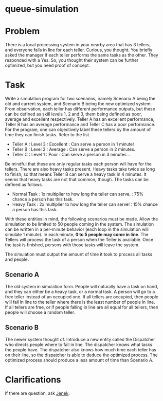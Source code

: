 # queue-simulation

# Problem

There is a local processing system in your nearby area that has 3 tellers, and everyone falls in line for each teller. Curious, you thought. You briefly asked the manager if each teller performs the same tasks as the other. They responded with a Yes. So, you thought their system can be further optimized, but you need proof of concept.

# Task

Write a simulation program for two scenarios, namely Scenario A being the old and current system, and Scenario B being the new optimized system. From observation, each teller has different performance outputs, but these can be defined as skill levels 1, 2 and 3, them being defined as poor, average and excellent respectively. Teller A has an excellent performance, Teller B has an average performance and Teller C has a poor performance. For the program, one can objectively label these tellers by the amount of time they can finish tasks. Refer to the list.

- Teller A : Level 3 : Excellent : Can serve a person in 1 minute!
- Teller B : Level 2 : Average   : Can serve a person in 2 minutes.
- Teller C : Level 1 : Poor      : Can serve a person in 3 minutes...

Be mindful that these are only regular tasks each person will have for the tellers. There are also heavy tasks present. Heavy tasks take twice as long to finish, so that means Teller B can serve a heavy task in 4 minutes. It seems that heavy tasks are not that common, though. The tasks can be defined as follows.

- Normal Task : 1x multiplier to how long the teller can serve. : 75% chance a person has this task.
- Heavy Task  : 2x multiplier to how long the teller can serve! : 15% chance a person has this task.

With these entities in mind, the following scenarios must be made. Allow the simulation to be limited to 50 people coming in the system. The simulation can be written in a per-minute behavior (each loop in the simulation will simulate 1 minute). In each minute, **0 to 5 people may come in line**. The Tellers will process the task of a person when the Teller is available. Once the task is finished, persons with those tasks will leave the system.

The simulation must output the amount of time it took to process all tasks and people.

## Scenario A

The old system in simulation form. People will naturally have a task on hand, and they can either be a heavy task, or a normal task. A person will go to a free teller instead of an occupied one. If all tellers are occupied, then people will fall in line to the teller where there is the least number of people in line. If all tellers are free, or if people falling in line are all equal for all tellers, then people will choose a random teller.

## Scenario B

The newer system thought of. Introduce a new entity called the Dispatcher who directs people where to fall in line. The dispatcher knows what tasks the people have. The dispatcher also knows how much time each teller has on their line, so the dispatcher is able to deduce the optimized process. The optimized process should produce a less amount of time than Scenario A.

# Clarifications

If there are question, ask [Jenek](mailto:jenek@nueca.com.ph).
